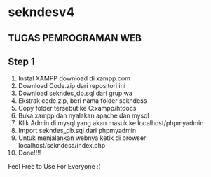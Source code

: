 # sekndesv4
## TUGAS PEMROGRAMAN WEB
## Step 1
1. Instal XAMPP download di xampp.com
2. Download Code.zip dari repositori ini
3. Download sekndes_db.sql dari grup wa
4. Ekstrak code.zip, beri nama folder sekndess
5. Copy folder tersebut ke C:xampp/htdocs
6. Buka xampp dan nyalakan apache dan mysql
7. Klik Admin di mysql yang akan masuk ke localhost/phpmyadmin
8. Import sekndes_db.sql dari phpmyadmin
9. Untuk menjalankan webnya ketik di browser localhost/sekndess/index.php
10. Done!!!!

Feel Free to Use For Everyone :)
